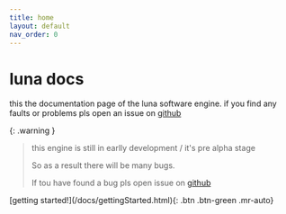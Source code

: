 ```yaml
---
title: home
layout: default
nav_order: 0
---
```


# luna docs
this the documentation page of the luna software engine.
if you find any faults or problems pls open an issue on [github](https://github.com/lolrobbe2/lunaDocs/issues)

{: .warning }
> this engine is still in earlly development / it's pre alpha stage
> 
> So as a result there will be many bugs.
> 
> If tou have found a bug pls open issue on [github](https://github.com/lolrobbe2/luna/issues)

<span class="fs-8">
[getting started!](/docs/gettingStarted.html){: .btn .btn-green .mr-auto}
</span>

